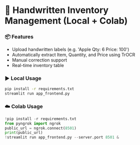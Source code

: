 # 🛒 Handwritten Inventory Management (Local + Colab)

### 📦 Features
- Upload handwritten labels (e.g. 'Apple Qty: 6 Price: 100')
- Automatically extract Item, Quantity, and Price using TrOCR
- Manual correction support
- Real-time inventory table

### ▶️ Local Usage
```bash
pip install -r requirements.txt
streamlit run app_frontend.py
```

### ☁️ Colab Usage
```python
!pip install -r requirements.txt
from pyngrok import ngrok
public_url = ngrok.connect(8501)
print(public_url)
!streamlit run app_frontend.py --server.port 8501 &
```
